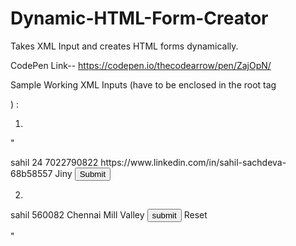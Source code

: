 # Dynamic-HTML-Form-Creator
Takes XML Input and creates HTML forms dynamically. 

CodePen Link-- https://codepen.io/thecodearrow/pen/ZajOpN/

Sample Working XML Inputs (have to be enclosed in the root tag <form></form>) :

1.
"
<form>
<name class="text">sahil</name>
<age class="number">24</age>
<mobileNumber class="text">7022790822</mobileNumber>
<linkedIn class="href">https://www.linkedin.com/in/sahil-sachdeva-68b58557</linkedIn>
<company class="text">Jiny</company>
<button class="button">Submit</button>
</form>

2.

<form>
<name class="text">sahil</name>
<zip class="number">560082</zip>
<street class="text">Chennai</street>
<city class="text">Mill Valley</city>
<button class="button">submit</button>
<button2 class="button">Reset</button2>
</form>
"
